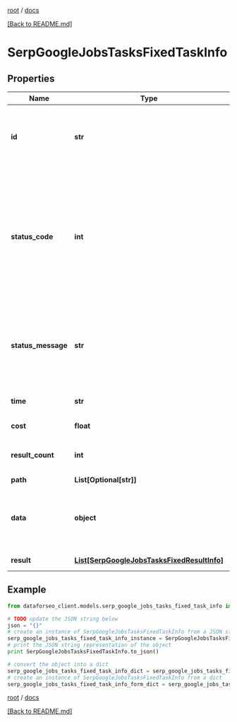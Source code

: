 [root](./../ "root") / [docs](./ "docs")

[[Back to README.md]](./../README.md "[Back to README.md]")

# SerpGoogleJobsTasksFixedTaskInfo

## Properties

Name | Type | Description | Notes
------------ | ------------- | ------------- | -------------
**id** | **str** | task identifier unique task identifier in our system in the UUID format | [optional]
**status_code** | **int** | status code of the task generated by DataForSEO, can be within the following range: 10000-60000 you can find the full list of the response codes here | [optional]
**status_message** | **str** | informational message of the task you can find the full list of general informational messages here | [optional]
**time** | **str** | execution time, seconds | [optional]
**cost** | **float** | total tasks cost, USD | [optional]
**result_count** | **int** | number of elements in the result array | [optional]
**path** | **List[Optional[str]]** | URL path | [optional]
**data** | **object** | contains the same parameters that you specified in the POST request | [optional]
**result** | [**List[SerpGoogleJobsTasksFixedResultInfo]**](SerpGoogleJobsTasksFixedResultInfo.md) | array of results | [optional]

## Example

```python
from dataforseo_client.models.serp_google_jobs_tasks_fixed_task_info import SerpGoogleJobsTasksFixedTaskInfo

# TODO update the JSON string below
json = "{}"
# create an instance of SerpGoogleJobsTasksFixedTaskInfo from a JSON string
serp_google_jobs_tasks_fixed_task_info_instance = SerpGoogleJobsTasksFixedTaskInfo.from_json(json)
# print the JSON string representation of the object
print SerpGoogleJobsTasksFixedTaskInfo.to_json()

# convert the object into a dict
serp_google_jobs_tasks_fixed_task_info_dict = serp_google_jobs_tasks_fixed_task_info_instance.to_dict()
# create an instance of SerpGoogleJobsTasksFixedTaskInfo from a dict
serp_google_jobs_tasks_fixed_task_info_form_dict = serp_google_jobs_tasks_fixed_task_info.from_dict(serp_google_jobs_tasks_fixed_task_info_dict)
```

  

[root](./../ "root") / [docs](./ "docs")

[[Back to README.md]](./../README.md "[Back to README.md]")